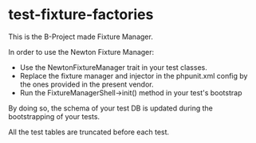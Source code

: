 # test-fixture-factories

This is the B-Project made Fixture Manager.

In order to use the Newton Fixture Manager:

* Use the NewtonFixtureManager trait in your test classes.
* Replace the fixture manager and injector in the phpunit.xml config by the ones provided in the present vendor.
* Run the FixtureManagerShell->init() method in your test's bootstrap 
 
By doing so, the schema of your test DB is updated during the bootstrapping of your tests.

All the test tables are truncated before each test.